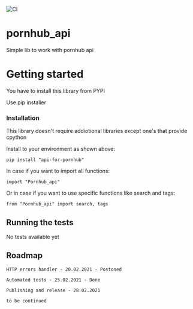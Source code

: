 ![CI](https://github.com/Spielmannmisha/pornhub_api/workflows/CI/badge.svg?branch=main&event=push)

# pornhub_api
Simple lib to work with pornhub api

# Getting started
You have to install this library from PYPI

Use pip installer


### Installation

This library doesn't require addiotional libraries except one's that provide cpython

Install to your environment as shown above:

```
pip install "api-for-pornhub"
```

In case if you want to import all functions:

```
import "Pornhub_api"
```

Or in case if you want to use specific functions like search and tags:

```
from "Pornhub_api" import search, tags
```


## Running the tests

No tests available yet

## Roadmap

```
HTTP errors handler - 20.02.2021 - Postoned

Automated tests - 25.02.2021 - Done

Publishing and release - 28.02.2021

to be continued
```
